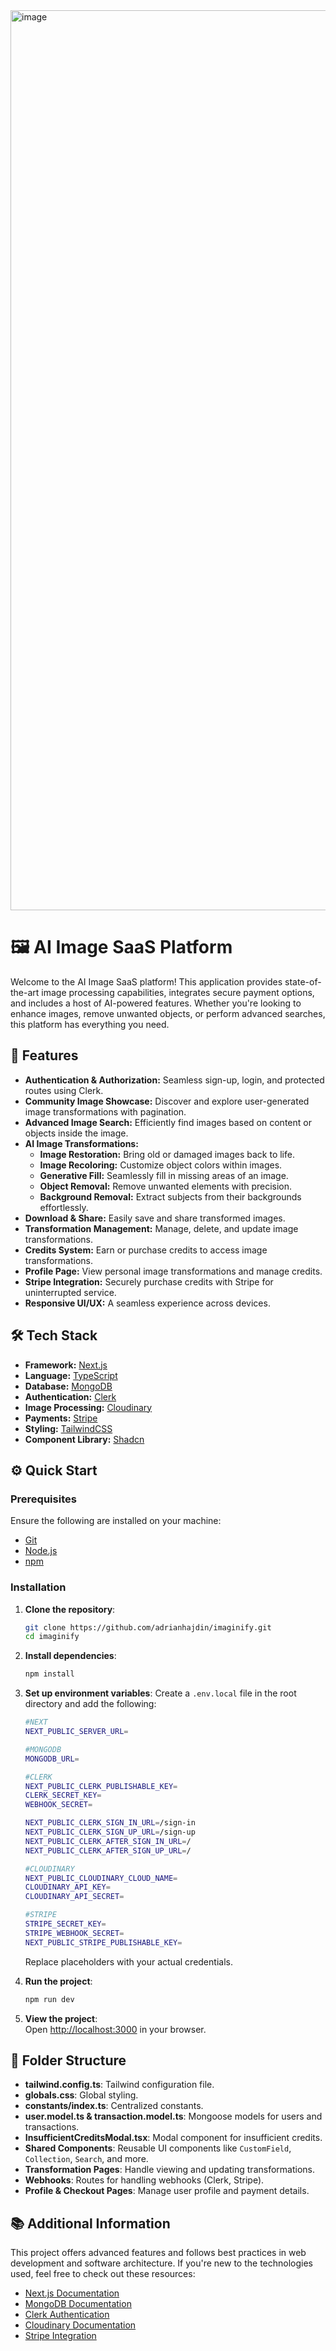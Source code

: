 <img width="1440" alt="image" src="https://github.com/user-attachments/assets/a591375c-b14f-43b7-8b95-32e41ae005f6">

# 🖼️ AI Image SaaS Platform

Welcome to the AI Image SaaS platform! This application provides state-of-the-art image processing capabilities, integrates secure payment options, and includes a host of AI-powered features. Whether you're looking to enhance images, remove unwanted objects, or perform advanced searches, this platform has everything you need. 

## 🚀 Features

- **Authentication & Authorization:** Seamless sign-up, login, and protected routes using Clerk.
- **Community Image Showcase:** Discover and explore user-generated image transformations with pagination.
- **Advanced Image Search:** Efficiently find images based on content or objects inside the image.
- **AI Image Transformations:**
  - **Image Restoration:** Bring old or damaged images back to life.
  - **Image Recoloring:** Customize object colors within images.
  - **Generative Fill:** Seamlessly fill in missing areas of an image.
  - **Object Removal:** Remove unwanted elements with precision.
  - **Background Removal:** Extract subjects from their backgrounds effortlessly.
- **Download & Share:** Easily save and share transformed images.
- **Transformation Management:** Manage, delete, and update image transformations.
- **Credits System:** Earn or purchase credits to access image transformations.
- **Profile Page:** View personal image transformations and manage credits.
- **Stripe Integration:** Securely purchase credits with Stripe for uninterrupted service.
- **Responsive UI/UX:** A seamless experience across devices.

## 🛠️ Tech Stack

- **Framework:** [Next.js](https://nextjs.org/)
- **Language:** [TypeScript](https://www.typescriptlang.org/)
- **Database:** [MongoDB](https://www.mongodb.com/)
- **Authentication:** [Clerk](https://clerk.dev/)
- **Image Processing:** [Cloudinary](https://cloudinary.com/)
- **Payments:** [Stripe](https://stripe.com/)
- **Styling:** [TailwindCSS](https://tailwindcss.com/)
- **Component Library:** [Shadcn](https://shadcn.dev/)

## ⚙️ Quick Start

### Prerequisites
Ensure the following are installed on your machine:
- [Git](https://git-scm.com/)
- [Node.js](https://nodejs.org/)
- [npm](https://www.npmjs.com/)

### Installation

1. **Clone the repository**:
   ```bash
   git clone https://github.com/adrianhajdin/imaginify.git
   cd imaginify
   ```

2. **Install dependencies**:
   ```bash
   npm install
   ```

3. **Set up environment variables**:
   Create a `.env.local` file in the root directory and add the following:

   ```bash
   #NEXT
   NEXT_PUBLIC_SERVER_URL=

   #MONGODB
   MONGODB_URL=

   #CLERK
   NEXT_PUBLIC_CLERK_PUBLISHABLE_KEY=
   CLERK_SECRET_KEY=
   WEBHOOK_SECRET=

   NEXT_PUBLIC_CLERK_SIGN_IN_URL=/sign-in
   NEXT_PUBLIC_CLERK_SIGN_UP_URL=/sign-up
   NEXT_PUBLIC_CLERK_AFTER_SIGN_IN_URL=/
   NEXT_PUBLIC_CLERK_AFTER_SIGN_UP_URL=/

   #CLOUDINARY
   NEXT_PUBLIC_CLOUDINARY_CLOUD_NAME=
   CLOUDINARY_API_KEY=
   CLOUDINARY_API_SECRET=

   #STRIPE
   STRIPE_SECRET_KEY=
   STRIPE_WEBHOOK_SECRET=
   NEXT_PUBLIC_STRIPE_PUBLISHABLE_KEY=
   ```

   Replace placeholders with your actual credentials.

4. **Run the project**:
   ```bash
   npm run dev
   ```

5. **View the project**:  
   Open [http://localhost:3000](http://localhost:3000) in your browser.

## 📂 Folder Structure

- **tailwind.config.ts**: Tailwind configuration file.
- **globals.css**: Global styling.
- **constants/index.ts**: Centralized constants.
- **user.model.ts & transaction.model.ts**: Mongoose models for users and transactions.
- **InsufficientCreditsModal.tsx**: Modal component for insufficient credits.
- **Shared Components**: Reusable UI components like `CustomField`, `Collection`, `Search`, and more.
- **Transformation Pages**: Handle viewing and updating transformations.
- **Webhooks**: Routes for handling webhooks (Clerk, Stripe).
- **Profile & Checkout Pages**: Manage user profile and payment details.

## 📚 Additional Information

This project offers advanced features and follows best practices in web development and software architecture. If you're new to the technologies used, feel free to check out these resources:

- [Next.js Documentation](https://nextjs.org/docs)
- [MongoDB Documentation](https://www.mongodb.com/docs/)
- [Clerk Authentication](https://clerk.dev/docs)
- [Cloudinary Documentation](https://cloudinary.com/documentation)
- [Stripe Integration](https://stripe.com/docs)


